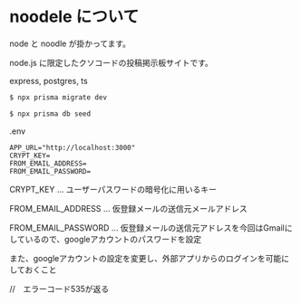 # noodele について

node と noodle が掛かってます。

node.js に限定したクソコードの投稿掲示板サイトです。

express,
postgres,
ts


```sh
$ npx prisma migrate dev

$ npx prisma db seed
```

.env
```
APP_URL="http://localhost:3000"
CRYPT_KEY=
FROM_EMAIL_ADDRESS=
FROM_EMAIL_PASSWORD=
```

CRYPT_KEY ... ユーザーパスワードの暗号化に用いるキー

FROM_EMAIL_ADDRESS ... 仮登録メールの送信元メールアドレス

FROM_EMAIL_PASSWORD ... 仮登録メールの送信元アドレスを今回はGmailにしているので、googleアカウントのパスワードを設定

また、googleアカウントの設定を変更し、外部アプリからのログインを可能にしておくこと

//　エラーコード535が返る
